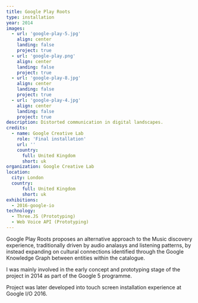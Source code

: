 ```yaml
---
title: Google Play Roots
type: installation
year: 2014
images:
  - url: 'google-play-5.jpg'
    align: center
    landing: false
    project: true
  - url: 'google-play.png'
    align: center
    landing: false
    project: true
  - url: 'google-play-8.jpg'
    align: center
    landing: false
    project: true
  - url: 'google-play-4.jpg'
    align: center
    landing: false
    project: true
description: Distorted communication in digital landscapes.
credits:
  - name: Google Creative Lab
    role: 'Final installation'
    url: ''
    country:
      full: United Kingdom
      short: uk
organization: Google Creative Lab
location:
  city: London
  country:
      full: United Kingdom
      short: uk
exhibitions:
  - 2016-google-io
technology:
  - Three.JS (Prototyping)
  - Web Voice API (Prototyping)
---
```


Google Play Roots proposes an alternative approach to the Music discovery experience, traditionally driven by audio analasys and listening patterns, by instead expanding on cultural connections identified through the Google Knowledge Graph between entities within the catalogue.

I was mainly involved in the early concept and prototyping stage of the project in 2014 as part of the Google 5 programme.

Project was later developed into touch screen installation experience at Google I/O 2016.

